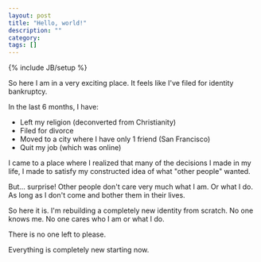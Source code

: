 ```yaml
---
layout: post
title: "Hello, world!"
description: ""
category: 
tags: []
---
```

{% include JB/setup %}

So here I am in a very exciting place. It feels like I've filed for identity bankruptcy.

In the last 6 months, I have:

* Left my religion (deconverted from Christianity)
* Filed for divorce
* Moved to a city where I have only 1 friend (San Francisco)
* Quit my job (which was online)

I came to a place where I realized that many of the decisions I made in my life, I made to satisfy my constructed idea of what "other people" wanted.

But... surprise! Other people don't care very much what I am. Or what I do. As long as I don't come and bother them in their lives.

So here it is. I'm rebuilding a completely new identity from scratch. No one knows me. No one cares who I am or what I do.

There is no one left to please.

Everything is completely new starting now.